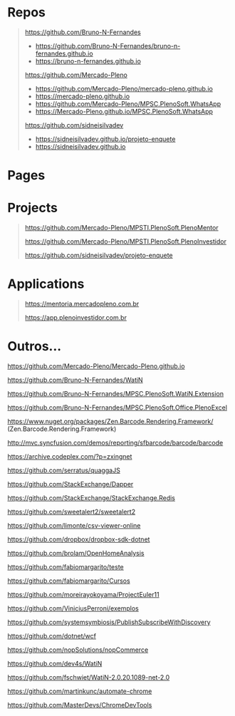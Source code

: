 # Repos
> https://github.com/Bruno-N-Fernandes
> - https://github.com/Bruno-N-Fernandes/bruno-n-fernandes.github.io
> - https://bruno-n-fernandes.github.io
> 
> https://github.com/Mercado-Pleno
> - https://github.com/Mercado-Pleno/mercado-pleno.github.io
> - https://mercado-pleno.github.io
> - https://github.com/Mercado-Pleno/MPSC.PlenoSoft.WhatsApp
> - https://Mercado-Pleno.github.io/MPSC.PlenoSoft.WhatsApp
> 
> https://github.com/sidneisilvadev
> - https://sidneisilvadev.github.io/projeto-enquete
> - https://sidneisilvadev.github.io


# Pages
> 
> 


# Projects
> https://github.com/Mercado-Pleno/MPSTI.PlenoSoft.PlenoMentor
> 
> https://github.com/Mercado-Pleno/MPSTI.PlenoSoft.PlenoInvestidor
> 
> https://github.com/sidneisilvadev/projeto-enquete


# Applications
> https://mentoria.mercadopleno.com.br
> 
> https://app.plenoinvestidor.com.br


# Outros...
https://github.com/Mercado-Pleno/Mercado-Pleno.github.io

https://github.com/Bruno-N-Fernandes/WatiN

https://github.com/Bruno-N-Fernandes/MPSC.PlenoSoft.WatiN.Extension

https://github.com/Bruno-N-Fernandes/MPSC.PlenoSoft.Office.PlenoExcel

https://www.nuget.org/packages/Zen.Barcode.Rendering.Framework/ (Zen.Barcode.Rendering.Framework)

http://mvc.syncfusion.com/demos/reporting/sfbarcode/barcode/barcode

https://archive.codeplex.com/?p=zxingnet

https://github.com/serratus/quaggaJS

https://github.com/StackExchange/Dapper

https://github.com/StackExchange/StackExchange.Redis

https://github.com/sweetalert2/sweetalert2

https://github.com/limonte/csv-viewer-online

https://github.com/dropbox/dropbox-sdk-dotnet

https://github.com/brolam/OpenHomeAnalysis

https://github.com/fabiomargarito/teste

https://github.com/fabiomargarito/Cursos

https://github.com/moreirayokoyama/ProjectEuler11

https://github.com/ViniciusPerroni/exemplos

https://github.com/systemsymbiosis/PublishSubscribeWithDiscovery

https://github.com/dotnet/wcf

https://github.com/nopSolutions/nopCommerce

https://github.com/dev4s/WatiN

https://github.com/fschwiet/WatiN-2.0.20.1089-net-2.0

https://github.com/martinkunc/automate-chrome

https://github.com/MasterDevs/ChromeDevTools
